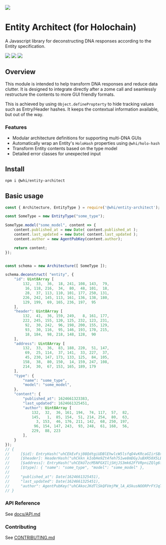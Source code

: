 [![](https://img.shields.io/npm/v/@whi/entity-architect/latest?style=flat-square)](http://npmjs.com/package/@whi/entity-architect)

# Entity Architect (for Holochain)
A Javascript library for deconstructing DNA responses according to the Entity specification.

[![](https://img.shields.io/github/issues-raw/mjbrisebois/js-entity-architect?style=flat-square)](https://github.com/mjbrisebois/js-entity-architect/issues)
[![](https://img.shields.io/github/issues-closed-raw/mjbrisebois/js-entity-architect?style=flat-square)](https://github.com/mjbrisebois/js-entity-architect/issues?q=is%3Aissue+is%3Aclosed)
[![](https://img.shields.io/github/issues-pr-raw/mjbrisebois/js-entity-architect?style=flat-square)](https://github.com/mjbrisebois/js-entity-architect/pulls)


## Overview
This module is intended to help transform DNA responses and reduce data clutter.  It is designed to
integrate directly after a zome call and seamlessly restructure the contents to more GUI friendly
formats.

This is achieved by using `Object.definePropterty` to hide tracking values such as Entry/Header
hashes.  It keeps the contextual information available, but out of the way.


### Features

- Modular architecture definitions for supporting multi-DNA GUIs
- Automatically wrap an Entity's `HoloHash` properties using `@whi/holo-hash`
- Transform Entity contents based on the type model
- Detailed error classes for unexpected input


## Install

```bash
npm i @whi/entity-architect
```


## Basic usage

```javascript
const { Architecture, EntityType } = require('@whi/entity-architect');

const SomeType = new EntityType("some_type");

SomeType.model("some_model", content => {
    content.published_at = new Date( content.published_at );
    content.last_updated = new Date( content.last_updated );
    content.author = new AgentPubKey(content.author);

    return content;
});


const schema = new Architecture([ SomeType ]);

schema.deconstruct( "entity", {
    "id": Uint8Array [
        132,  33,  36,  18, 241, 108, 143,  79,
         16, 118, 216,  34,  80,  48, 101,  18,
         28,  37, 113, 110, 101, 177, 250, 131,
        226, 242, 145, 113, 161, 136, 138, 180,
        129, 199,  69, 165, 236, 197,  95
    ],
    "header": Uint8Array [
        132,  41,  36, 159, 249,   8, 161, 177,
        222, 245, 155, 120, 125, 232, 123, 231,
         92,  30, 242,  96, 198, 200, 155, 129,
         93,  30, 116,  95, 146, 193, 170, 215,
         18, 184,  98, 218, 148, 128,  90
    ],
    "address": Uint8Array [
        132,  33,  36,  83, 188, 220,  51, 147,
         69,  25, 114,  37, 141,  33, 227,  37,
         45, 230, 147, 173, 133, 125,  84, 105,
        158,  38,  80, 150,  14, 159, 247, 108,
        214,  30,  67, 153, 165, 189, 179
    ],
    "type": {
        "name": "some_type",
        "model": "some_model",
    },
    "content": {
        "published_at": 1624661323383,
        "last_updated": 1624661325451,
        "author": Uint8Array [
            132,  32,  36, 161, 194,  74, 117,  57,  82,
            145,   1,  85, 154,  51, 214, 254,  80,  63,
              3, 153,  46, 176, 211, 142,  68, 250, 197,
             96, 154, 147, 243,  93, 248,  61, 168,  56,
            229,  88, 223
        ],
    }
});
// {
//     [$id]: EntryHash("uhCEkEvFsj08QdtgiUDBlEhwlcW5lsfqD4vKRcaGIirSBx0Wl7MVf"),
//     [$header]: HeaderHash("uhCkkn_kIobHe9Zt4feh751we8mDGyJuBXR50X5LBqtcSuGLalIBa"),
//     [$address]: EntryHash("uhCEkU7zcM5NFGXIljSHjJS3mk62FfVRpniZQlg6f92zWHkOZpb2z"),
//     [$type]: { "name": "some_type", "model": "some_model" },
//
//     "published_at": Date(1624661325451),
//     "last_updated": Date(1624661325451),
//     "author": AgentPubKey("uhCAkocJKdTlSkQFVmjPW_lA_A5kusNOORPrFYJqT8134Pag45Vjf"),
// }
```

### API Reference

See [docs/API.md](docs/API.md)

### Contributing

See [CONTRIBUTING.md](CONTRIBUTING.md)
